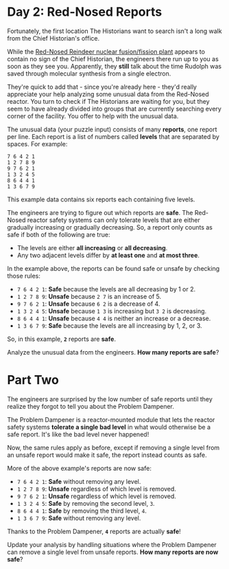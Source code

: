 # Day 2: Red-Nosed Reports

Fortunately, the first location The Historians want to search isn't a long walk from the Chief Historian's office.

While the [Red-Nosed Reindeer nuclear fusion/fission plant](https://adventofcode.com/2015/day/19) appears to contain no 
sign of the Chief Historian, the engineers there run up to you as soon as they see you. Apparently, they **still** talk 
about the time Rudolph was saved through molecular synthesis from a single electron.

They're quick to add that - since you're already here - they'd really appreciate your help analyzing some unusual data 
from the Red-Nosed reactor. You turn to check if The Historians are waiting for you, but they seem to have already 
divided into groups that are currently searching every corner of the facility. You offer to help with the unusual data.

The unusual data (your puzzle input) consists of many **reports**, one report per line. Each report is a list of numbers 
called **levels** that are separated by spaces. For example:
```
7 6 4 2 1
1 2 7 8 9
9 7 6 2 1
1 3 2 4 5
8 6 4 4 1
1 3 6 7 9
```
This example data contains six reports each containing five levels.

The engineers are trying to figure out which reports are **safe**. The Red-Nosed reactor safety systems can only 
tolerate levels that are either gradually increasing or gradually decreasing. So, a report only counts as safe if both 
of the following are true:
* The levels are either **all increasing** or **all decreasing**.
* Any two adjacent levels differ by **at least one** and **at most three**.

In the example above, the reports can be found safe or unsafe by checking those rules:
* `7 6 4 2 1`: **Safe** because the levels are all decreasing by 1 or 2.
* `1 2 7 8 9`: **Unsafe** because `2 7` is an increase of 5.
* `9 7 6 2 1`: **Unsafe** because `6 2` is a decrease of 4.
* `1 3 2 4 5`: **Unsafe** because `1 3` is increasing but `3 2` is decreasing.
* `8 6 4 4 1`: **Unsafe** because `4 4` is neither an increase or a decrease.
* `1 3 6 7 9`: **Safe** because the levels are all increasing by 1, 2, or 3.

So, in this example, **`2`** reports are **safe**.

Analyze the unusual data from the engineers. **How many reports are safe**?

# Part Two

The engineers are surprised by the low number of safe reports until they realize they forgot to tell you about the 
Problem Dampener.

The Problem Dampener is a reactor-mounted module that lets the reactor safety systems **tolerate a single bad level** in 
what would otherwise be a safe report. It's like the bad level never happened!

Now, the same rules apply as before, except if removing a single level from an unsafe report would make it safe, the 
report instead counts as safe.

More of the above example's reports are now safe:
* `7 6 4 2 1`: **Safe** without removing any level.
* `1 2 7 8 9`: **Unsafe** regardless of which level is removed.
* `9 7 6 2 1`: **Unsafe** regardless of which level is removed.
* `1 3 2 4 5`: **Safe** by removing the second level, `3`.
* `8 6 4 4 1`: **Safe** by removing the third level, `4`.
* `1 3 6 7 9`: **Safe** without removing any level.

Thanks to the Problem Dampener, **`4`** reports are actually **safe**!

Update your analysis by handling situations where the Problem Dampener can remove a single level from unsafe reports. 
**How many reports are now safe**?